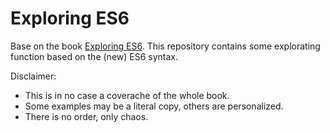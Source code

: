 # Exploring ES6

Base on the book [Exploring ES6](http://backspaces.net/temp/Ebooks/ExploringES6/exploring-es6.pdf).
This repository contains some explorating function based on the (new) ES6
syntax.

Disclaimer: 

- This is in no case a coverache of the whole book.
- Some examples may be a literal copy, others are personalized.
- There is no order, only chaos.
